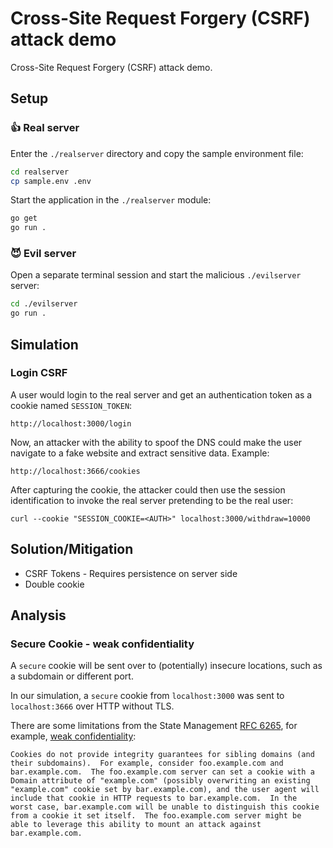 # Cross-Site Request Forgery (CSRF) attack demo

Cross-Site Request Forgery (CSRF) attack demo.

## Setup

### 👍 Real server

Enter the `./realserver` directory and copy the sample environment file:

```sh
cd realserver
cp sample.env .env
```

Start the application in the `./realserver` module:

```sh
go get
go run .
```

### 😈 Evil server

Open a separate terminal session and start the malicious `./evilserver` server:

```sh
cd ./evilserver
go run .
```

## Simulation

### Login CSRF

A user would login to the real server and get an authentication token as a cookie named `SESSION_TOKEN`:

```
http://localhost:3000/login
```

Now, an attacker with the ability to spoof the DNS could make the user navigate to a fake website and extract sensitive data. Example:

```
http://localhost:3666/cookies
```

After capturing the cookie, the attacker could then use the session identification to invoke the real server pretending to be the real user:

```
curl --cookie "SESSION_COOKIE=<AUTH>" localhost:3000/withdraw=10000
```

## Solution/Mitigation

- CSRF Tokens - Requires persistence on server side
- Double cookie

## Analysis

### Secure Cookie - weak confidentiality

A `secure` cookie will be sent over to (potentially) insecure locations, such as a subdomain or different port.

In our simulation, a `secure` cookie from `localhost:3000` was sent to `localhost:3666` over HTTP without TLS.

There are some limitations from the State Management [RFC 6265][2], for example, [weak confidentiality][1]:

    Cookies do not provide integrity guarantees for sibling domains (and
    their subdomains).  For example, consider foo.example.com and
    bar.example.com.  The foo.example.com server can set a cookie with a
    Domain attribute of "example.com" (possibly overwriting an existing
    "example.com" cookie set by bar.example.com), and the user agent will
    include that cookie in HTTP requests to bar.example.com.  In the
    worst case, bar.example.com will be unable to distinguish this cookie
    from a cookie it set itself.  The foo.example.com server might be
    able to leverage this ability to mount an attack against
    bar.example.com.



[1]: https://www.rfc-editor.org/rfc/rfc6265#section-8.6
[2]: https://www.rfc-editor.org/rfc/rfc6265
